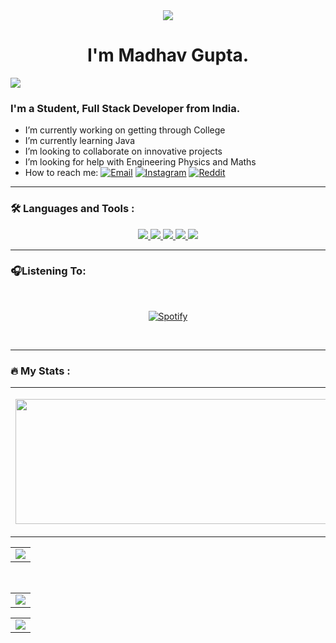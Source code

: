 <meta charset="UTF-8">


<div id="header" align="center">
  <img src="https://media.giphy.com/media/xTiIzJSKB4l7xTouE8/giphy.gif"/>
</div>

<h1 align = "center">I'm Madhav Gupta.</h1>
<img src="https://user-images.githubusercontent.com/73097560/115834477-dbab4500-a447-11eb-908a-139a6edaec5c.gif">


### I'm a Student, Full Stack Developer from India.

-  I’m currently working on getting through College
-  I’m currently learning Java
-  I’m looking to collaborate on innovative projects
-  I’m looking for help with Engineering Physics and Maths
-  How to reach me: <a href="mailto:e22cseu0827@bennett.edu.in"><img src="https://img.shields.io/badge/Microsoft_Outlook-0078D4?style=for-the-badge&logo=microsoft-outlook&logoColor=white" alt="Email"></a>  <a href="https://www.instagram.com/waitthatdoesntcompute"><img src="https://img.shields.io/badge/Instagram-E4405F?style=for-the-badge&logo=instagram&logoColor=white" alt="Instagram"></a>  <a href="https://www.reddit.com/user/M4dhav1"><img src="https://img.shields.io/badge/Reddit-FF4500?style=for-the-badge&logo=reddit&logoColor=white" alt="Reddit"></a>
---

### :hammer_and_wrench: Languages and Tools :

<div align = "center">
<a href="https://github.com/M4dhav">
  <img href = "https://github.com/M4dhav" src = "https://img.shields.io/badge/C-00599C?style=for-the-badge&logo=c&logoColor=white"/>
  </a><a href="https://github.com/M4dhav">
  <img href = "https://github.com/M4dhav" src = "https://img.shields.io/badge/Python-FFD43B?style=for-the-badge&logo=python&logoColor=blue"/></a><a href="https://github.com/M4dhav">
  <img href = "https://github.com/M4dhav" src = "https://img.shields.io/badge/Visual_Studio_Code-0078D4?style=for-the-badge&logo=visual%20studio%20code&logoColor=white"/></a><a href="https://github.com/M4dhav">
  <img href = "https://github.com/M4dhav" src = "https://img.shields.io/badge/PyCharm-000000.svg?&style=for-the-badge&logo=PyCharm&logoColor=white"/></a><a href="https://github.com/M4dhav">
  <img href = "https://github.com/M4dhav" src = "https://img.shields.io/badge/GIT-E44C30?style=for-the-badge&logo=git&logoColor=white"/></a>
</div>

---

### 🎧Listening To:
<br>
<div align="center">

[![Spotify](https://novatorem-phi-jade.vercel.app/api/spotify)](https://open.spotify.com/user/31caiiwb5h25qmpwompbcvieju3q)

</div>

<br>
    
---

### :fire: My Stats :
<table>
<tr>
  <td align="center">
  <p align="center">
  <a href="https://github.com/M4dhav">
    <img align="center" height="200px" width="600"src="https://github-readme-stats.vercel.app/api?username=M4dhav&count_private=true&show_icons=true&show_icons=true&locale=en&theme=radical"/>
  </a>
  </td>
  <td align="center">
  <a href="https://github.com/M4dhav">
    <img align="center" height="200px" width="600" src="https://github-readme-stats.vercel.app/api/top-langs?username=M4dhav&show_icons=true&locale=en&layout=compact&theme=radical" />
    
  </a>
  </td>
</p>
</details>
</table>
<table align = "center">
<tr>
<td align = "center">
<a href="https://github.com/M4dhav">
<div align = "center">
  <img src = "https://github-readme-streak-stats.herokuapp.com/?user=M4dhav&theme=radical">
</div>
</a>
</tr>
</td>
</table>
<br>
<table align = "center">
<tr>
<td>
<a href="https://github.com/M4dhav">
<div align="center">
<img src="https://github-profile-summary-cards.vercel.app/api/cards/profile-details?username=M4dhav&theme=radical"> 
</div>
</a>
</td>
</tr>
</table>
<table align = "center">
<tr>
<td>
<a href="https://github.com/M4dhav">
<div align = "center">
  <img src = "https://github-profile-trophy.vercel.app/?username=M4dhav&theme=radical">
</div>
</a>
</td>
</tr>
</table>
